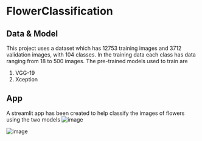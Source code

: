 # FlowerClassification
## Data & Model
This project uses a dataset which has 12753 training images and 3712 validation images, with 104 classes. In the training data each class has data ranging from 18 to 500 images.
The pre-trained models used to train are
1. VGG-19
2. Xception

## App
A streamlit app has been created to help classify the images of flowers using the two models
![image](https://user-images.githubusercontent.com/76042437/134917128-414eae77-e20a-4b9a-90e6-9c487577750f.png)

![image](https://user-images.githubusercontent.com/76042437/134917013-b542f2a1-18ac-462e-b398-bcb22cf28c81.png)

